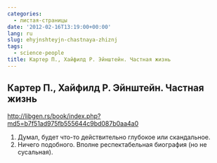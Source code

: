 ```yaml
---
categories:
  - листая-страницы
date: '2012-02-16T13:19:00+00:00'
lang: ru
slug: ehyjnshteyjn-chastnaya-zhiznj
tags:
  - science-people
title: Картер П., Хайфилд Р. Эйнштейн. Частная жизнь
---
```



## Картер П., Хайфилд Р. Эйнштейн. Частная жизнь  
<http://libgen.rs/book/index.php?md5=b7f51ad975fb555644c9bd087b0aa4a0>

1. Думал, будет что-то действительно глубокое или скандальное. 
2. Ничего подобного. Вполне респектабельная биография (но не сусальная).